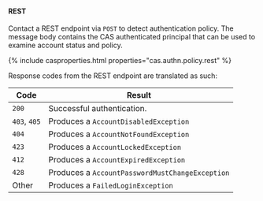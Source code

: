 #### REST

Contact a REST endpoint via `POST` to detect authentication policy.
The message body contains the CAS authenticated principal that can be used
to examine account status and policy.

{% include casproperties.html properties="cas.authn.policy.rest" %}

Response codes from the REST endpoint are translated as such:

| Code                   | Result
|------------------------|---------------------------------------------
| `200`          | Successful authentication.
| `403`, `405`   | Produces a `AccountDisabledException`
| `404`          | Produces a `AccountNotFoundException`
| `423`          | Produces a `AccountLockedException`
| `412`          | Produces a `AccountExpiredException`
| `428`          | Produces a `AccountPasswordMustChangeException`
| Other          | Produces a `FailedLoginException`
